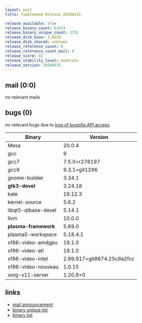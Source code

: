 ```yaml
---
layout: post
title: Tumbleweed Release 20200415

release_available: true
release_binary_count: 61674
release_binary_unique_count: 1751
release_disk_base: 3.6GiB
release_disk_shared: unknown
release_reference_count: 0
release_reference_count_mail: 0
release_score: 82
release_stability_level: moderate
release_version: 20200415
---
```


## mail (0:0)

no relevant mails

## bugs (0)

<!--more-->

no relevant bugs due to [loss of bugzilla API access](https://bugzilla.opensuse.org/show_bug.cgi?id=1157722)

Binary | Version
--- | ---
Mesa | 20.0.4
gcc | 9
gcc7 | 7.5.0+r278197
gcc9 | 9.3.1+git1296
gnome-builder | 3.34.1
**gtk3-devel** | 3.24.18
kate | 19.12.3
kernel-source | 5.6.2
libqt5-qtbase-devel | 5.14.1
llvm | 10.0.0
**plasma-framework** | 5.69.0
plasma5-workspace | 5.18.4.1
xf86-video-amdgpu | 19.1.0
xf86-video-ati | 19.1.0
xf86-video-intel | 2.99.917+git8674.25c9a2fcc
xf86-video-nouveau | 1.0.15
xorg-x11-server | 1.20.8+0

## links

- [mail announcement](https://lists.opensuse.org/opensuse-factory/2020-04/msg00315.html)
- [binary unique list](http://download.opensuse.org/history/20200415/rpm.unique.list)
- [binary list](http://download.opensuse.org/history/20200415/rpm.list)

